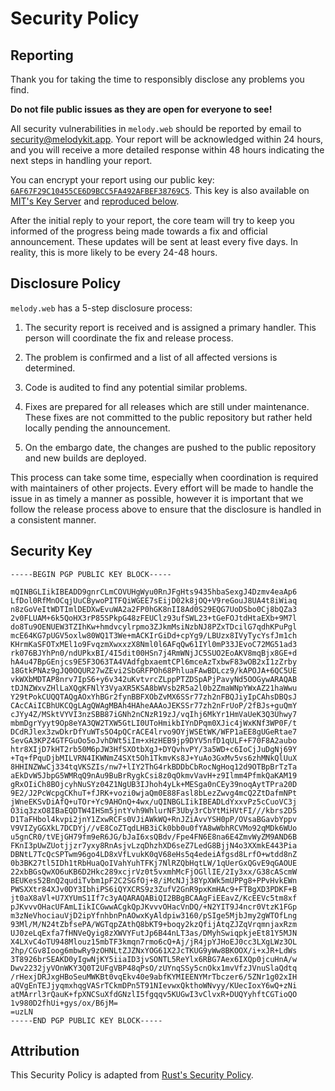# Security Policy

## Reporting

Thank you for taking the time to responsibly disclose any problems you find.

**Do not file public issues as they are open for everyone to see!**

All security vulnerabilities in `melody.web` should be reported by email
to [security@melodykit.app][Security Email].
Your report will be acknowledged within 24 hours, and you will receive a more
detailed response within 48 hours indicating the next steps in handling your report.

You can encrypt your report using our public key:
[`6AF67F29C10455CE6D9BCC5FA492AFBEF38769C5`][Security Key].
This key is also available on [MIT's Key Server][MIT Key Server]
and [reproduced below](#security-key).

After the initial reply to your report, the core team will try to keep you
informed of the progress being made towards a fix and official announcement.
These updates will be sent at least every five days. In reality, this is
more likely to be every 24-48 hours.

## Disclosure Policy

`melody.web` has a 5-step disclosure process:

1. The security report is received and is assigned a primary handler.
   This person will coordinate the fix and release process.

2. The problem is confirmed and a list of all affected versions is determined.

3. Code is audited to find any potential similar problems.

4. Fixes are prepared for all releases which are still under maintenance.
   These fixes are not committed to the public repository but rather
   held locally pending the announcement.

5. On the embargo date, the changes are pushed to the public repository
   and new builds are deployed.

This process can take some time, especially when coordination is required
with maintainers of other projects. Every effort will be made to handle
the issue in as timely a manner as possible, however it is important that
we follow the release process above to ensure that the disclosure is handled
in a consistent manner.

## Security Key

```text
-----BEGIN PGP PUBLIC KEY BLOCK-----

mQINBGLIikIBEADD9gnrCLmCOVUHgWyu0RnJFgHts9435hbaSexgJ4Dzmv4eaAp6
LfDol0RfMnOCqjUuCBywoPITFQiWGEE7sEijD02k8jOQ+V9reGouJ8UA4t8iWiaq
n8zGoVeItWDTImlDEDXwEvuWA2a2FP0hGK8nII8Ad0S29EQG7UoDSbo0Cj8bQZa3
2v0FLUAM+6k5QoHX3rP85SPkpG48zFEUClz93ufSWL23+tGeFOJtdHtaEXb+9M7l
do8Tu9OENUEW3TZIhKw+hmdvcylrpmo3ZJkmMsiNzbNJ8PZxTDcilG7qdhKPuPgl
mcE64KG7pUGV5oxlw80WQ1T3We+mACKIrGiDd+cpYg9/LBUzx8IVyTycYsfJm1ch
KHrmKaSFOTxMEl1o9FvqzmXwxxzX8Nml0l6AFqQw61IYl0mP33JEvoC72MG51ad3
rk076BJYhPn0/ndUPkxBI/4I5dit00HSn7j4RmWNjJC5SUO2EoAKV8mqBjx8GE+d
hA4u47BpGEnjcs9E5F3O63TA4VAdfgbxaemtCPl6mceAzTxbwF83wOB2xI1zZrby
18GtkPNAz9gJQ0OQUR27wZEvi2SbGRFPOh68PhluaFAwBDLcz9/kAPOJA+6QC5UE
vkWXbMDTAP8nrv7IpS6+y6v342uKvtvrcZLppPTZDSpAPjPavyNd5OOGywARAQAB
tDJNZWxvZHlLaXQgKFNlY3VyaXR5KSA8bWVsb2R5a2l0b2ZmaWNpYWxAZ21haWwu
Y29tPokCUQQTAQgAOxYhBGr2fynBBFXObZvMX6SSr77zh2nFBQJiyIpCAhsDBQsJ
CAcCAiICBhUKCQgLAgQWAgMBAh4HAheAAAoJEKSSr77zh2nFrUoP/2fBJs+guQmY
cJYy4Z/MSktVYVI3nzSBB87iGNh2nCNzR19zJ/vqIhj6MkYr1HmVaUeK3Q3Uhwy7
mbmDgrYyyt9Op8eYA3QW2TXW5GtLI0UToHmikbIYnDPqm0XJic4jWxKNf3WP0F/t
DCdRJlex3zwDkrDfYuWTs5O4pQCrACE4lrvo9OYjWSEtWK/WFP1aEE8gUGeRtae7
SevGA3KPZ4GTFGuOo5oJvhDWt5iIm+xHzHEB9jp9DYV5nfD1qULF+F70F8A2aubo
htr8XIjD7kHT2rb50M6pJW3HfSXOtbXgJ+DYQvhvPY/3a5WD+c6IoCjJuDgNj69Y
+Tq+fPquDjbMILVRN4IKWNmZ4SXt5Oh1TkmvKs8J+YuAo3GxMv5vs6zhMNkQlUuX
8HHINZWwCj334tqVKSZIs/nw7+lIY2ThG4rkBDDbCbRocNgHoq12d9OTBpBrTzTa
aEkDvW5JbpG5WMRqQ9nAu9BuBrRygkCsi8z0qOkmvVavH+z9Ilmm4PfmkQaKAM19
gRxOIiCh8BOjcyhNuSYz04Z1NgUB3IJhoh4yLk+MESga0nCEy39noqAytTPra20D
9E2/J2PcWcpgCKhuT+fJRK+vozi0wjaQm0E88Fasl8bLezZwvg4mcQ2ZtDafmNPt
jWneEKSvDiAfQ+uTOr+Yc9AHOnQ+4wx/uQINBGLIikIBEADLdYxxvPz5cCuoVC3j
O3iq3zxO8IBaEQDTW4IHSm5jntYvh9WhlurNF3Uby3rCbYtMiHVtFI///kbrs2D5
D1TaFHbol4kvpi2jnY1ZxwRCFs0VJiAWkWQ+RnJZiAvvYSH0pP/OVsaBGavbYppv
V9VIZyGGXkL7DCDYj//vE8CoZTqdLHB3iCk0bb0u0fYA8wWbhRCVMo92qMDk6WUo
u5gnCR0/tVEjGH79fm9eR6JG/bJaI6xsQBdv/Fpe4FN6E8na6E4ZmvWyZM9AND6B
FKnI3pUwZUotjjzr7yxy8RnAsjvLzqDhzhXD6seZ7LedG8BjjN4o3XXmkE443Pia
DBNtL7TcQcSPTwm96go4LD8xVfLvukK0qV68eHs5q4edeiAfgsd8LrfO+wtdd8nZ
0b3BK27tl5IDh1tRbHuaQoIVahYuhTFKj7NlRZQbHqtLW/1qUerGxQGvE9qGAOUE
22xbBGsQwXO6uKB6D2Hkc289xcjrVz0t5vxmhMcFjOGllIE/2Iy3xx/G38cAScmW
BEUKes52BnQ2qudiTvbm1pF2C2SGfOj+8/iMcNJj38YpXWk5mUPPg8+PPvHvkEWn
PWSXXtr84XJv0DY3IbhiPS6iQYXCRS9z3ZufV2GnR9pxKmHAc9+FTBgXD3PDKF+B
jt0aX8aVl+U7XYUmS1If7c3yAQARAQABiQI2BBgBCAAgFiEEavZ/KcEEVc5tm8xf
pJKvvvOHacUFAmLIikICGwwACgkQpJKvvvOHacVnDQ/+N2YIT9J4ncr0VtzK1FGp
m3zNeVhociauVjD2ipYfnhbnPnAOwxKyAldpiw3160/pSIge5MjbJmy2gWTOfLng
93Ml/M/N24tZbfsePA/WGTqpZAthQ8bKT9+boqy2kzQfijAtqZJZqVrqmnjaxRzm
UJ0zeLqExfa7fHNVeQyig8zXWVYFutJp6B44nLT3as/DMyhSwiqpkjeEt81Y5MJN
X4LXvC4oTU948Mlouz15mbTF3kmqn7rmo6cQ+Aj/jR4jpYJHoEJ0cc3LXgLWz3OL
2hp/CGv8Ioog6mbwRy9zOHNLtZJZNxYOG61X2JcTKUG9yWw8BKOOX/i+xJR+LdWs
3T8926brSEAKD0yIgwNjKY5iiaID3jvSONTL5ReYlx6RBG7Aex6IXQp0jcuHnA/w
Dwv2232jyVOnWKY3Q0T2UFgVBP48qPsO/zUYnqSSy5cnOkx1mvVfzJVnuSlaQdtq
/rHexjDRJxgHBoSeuMWKBt0vqEkv40e9abfKYMIEENYMrTbczer6/5ZNr1g02xIH
aQVgEnTEJjyqmxhqgVASrTCkmDPn5T91NIevwxQkthoWNvyy/KUecIoxY6wQ+zNi
atMArrl3rQauK+fpXNCSuXfdGNzlI5fgqqv5KUGwI3vClvxR+DUQYyhftCGTioQO
1v980D2fhUi+gys/ox/B6jM=
=uzLN
-----END PGP PUBLIC KEY BLOCK-----
```

## Attribution

This Security Policy is adapted from [Rust's Security Policy][Rust Security Policy].

[Security Email]: mailto:security@melodykit.app
[Security Key]: https://melodykit.app/keys/security
[MIT Key Server]: https://pgp.mit.edu/pks/lookup?op=index&search=0x6AF67F29C10455CE6D9BCC5FA492AFBEF38769C5
[Rust Security Policy]: https://rust-lang.org/policies/security
